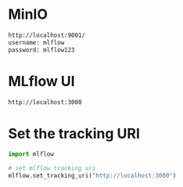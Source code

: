 


# MinIO
```bash
http://localhost:9001/
username: mlflow
password: mlflow123
```

# MLflow UI
```bash
http://localhost:3000
```

# Set the tracking URI
```python
import mlflow

# set mlflow tracking uri
mlflow.set_tracking_uri("http://localhost:3000")
```
